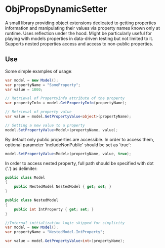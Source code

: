 # ObjPropsDynamicSetter

A small library providing object extensions dedicated to getting properties information and manipulating their values via property names known only at runtime. Uses reflection under the hood. Might be particularly useful for playing with models properties in data-driven testing but not limited to it. Supports nested properties access and access to non-public properties.

## Use

Some simple examples of usage:

```csharp
var model = new Model();
var propertyName = "SomeProperty";
var value = 1000;

// Retrieval of PropertyInfo attribute of the property
var propertyInfo = model.GetPropertyInfo(propertyName);

// Retrieval of property value
var value = model.GetPropertyValue<object>(propertyName);

// Setting a new value to a property
model.SetPropertyValue<Model>(propertyName, value);
```

By default only public properties are accessible. In order to access them, optional parameter 'includeNonPublic' should be set as 'true':

```csharp
model.SetPropertyValue<Model>(propertyName, value, true);
```

In order to access nested property, full path should be specified with dot ('.') as delimiter:

```csharp
public class Model
{
    public NestedModel NestedModel { get; set; }
}

public class NestedModel
{
    public int IntProperty { get; set; }
}

//Internal initialization logic skipped for simplicity
var model = new Model();
var propertyName = "NestedModel.IntProperty";

var value = model.GetPropertyValue<int>(propertyName);
```
